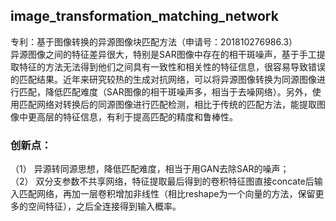 ## image_transformation_matching_network   
专利：基于图像转换的异源图像块匹配方法（申请号：201810276986.3）     
	异源图像之间的特征差异很大，特别是SAR图像中存在的相干斑噪声，基于手工提取特征的方法无法得到他们之间具有一致性和相关性的特征信息，很容易导致错误的匹配结果。近年来研究较热的生成对抗网络，可以将异源图像转换为同源图像进行匹配，降低匹配难度（SAR图像的相干斑噪声多，相当于去噪网络）。另外，使用匹配网络对转换后的同源图像进行匹配检测，相比于传统的匹配方法，能提取图像中更高层的特征信息，有利于提高匹配的精度和鲁棒性。   
### 创新点：	
（1）	异源转同源思想，降低匹配难度，相当于用GAN去除SAR的噪声；   
（2）	双分支参数不共享网络，特征提取最后得到的卷积特征图直接concate后输入匹配网络，再加一层卷积增加非线性（相比reshape为一个向量的方法，保留更多的空间特征），之后全连接得到输入概率。  



